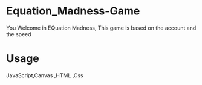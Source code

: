 # Equation_Madness-Game

You Welcome in EQuation Madness,
This game is based on the account and the speed

# Usage
JavaScript,Canvas ,HTML ,Css

